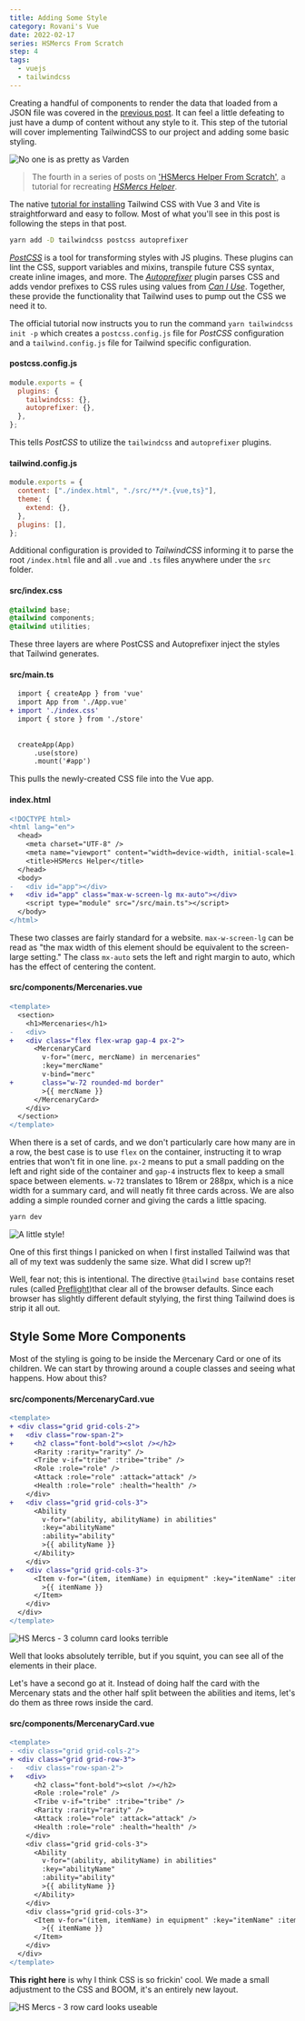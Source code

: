 ```yaml
---
title: Adding Some Style
category: Rovani's Vue
date: 2022-02-17
series: HSMercs From Scratch
step: 4
tags:
  - vuejs
  - tailwindcss
---
```


Creating a handful of components to render the data that loaded from a JSON file was covered in the [previous post](/posts/2022/first-rudimentary-mercenary-components/). It can feel a little defeating to just have a dump of content without any style to it. This step of the tutorial will cover implementing TailwindCSS to our project and adding some basic styling.

![No one is as pretty as Varden](/images/hsmercs-banner-varden.png)

> The fourth in a series of posts on ['HSMercs Helper From Scratch'](/hs-mercs-from-scratch), a tutorial for recreating _[HSMercs Helper](https://hsmercs.rovani.net)_.

The native [tutorial for installing](https://tailwindcss.com/docs/guides/vite) Tailwind CSS with Vue 3 and Vite is straightforward and easy to follow. Most of what you'll see in this post is following the steps in that post.

```bash
yarn add -D tailwindcss postcss autoprefixer
```

_[PostCSS](https://postcss.org/)_ is a tool for transforming styles with JS plugins. These plugins can lint the CSS, support variables and mixins, transpile future CSS syntax, create inline images, and more. The _[Autoprefixer](https://github.com/postcss/autoprefixer)_ plugin parses CSS and adds vendor prefixes to CSS rules using values from _[Can I Use](https://caniuse.com/)_. Together, these provide the functionality that Tailwind uses to pump out the CSS we need it to.

The official tutorial now instructs you to run the command `yarn tailwindcss init -p` which creates a `postcss.config.js` file for _PostCSS_ configuration and a `tailwind.config.js` file for Tailwind specific configuration.

#### postcss.config.js
```js
module.exports = {
  plugins: {
    tailwindcss: {},
    autoprefixer: {},
  },
};
```

This tells _PostCSS_ to utilize the `tailwindcss` and `autoprefixer` plugins.

#### tailwind.config.js
```js
module.exports = {
  content: ["./index.html", "./src/**/*.{vue,ts}"],
  theme: {
    extend: {},
  },
  plugins: [],
};
```

Additional configuration is provided to _TailwindCSS_ informing it to parse the root `/index.html` file and all `.vue` and `.ts` files anywhere under the `src` folder.

#### src/index.css
```css
@tailwind base;
@tailwind components;
@tailwind utilities;
```

These three layers are where PostCSS and Autoprefixer inject the styles that Tailwind generates.

#### src/main.ts
```diff
  import { createApp } from 'vue'
  import App from './App.vue'
+ import './index.css'
  import { store } from './store'
  
  
  createApp(App)
      .use(store)
      .mount('#app')
```

This pulls the newly-created CSS file into the Vue app.

#### index.html
```diff
<!DOCTYPE html>
<html lang="en">
  <head>
    <meta charset="UTF-8" />
    <meta name="viewport" content="width=device-width, initial-scale=1.0" />
    <title>HSMercs Helper</title>
  </head>
  <body>
-   <div id="app"></div>
+   <div id="app" class="max-w-screen-lg mx-auto"></div>
    <script type="module" src="/src/main.ts"></script>
  </body>
</html>
```

These two classes are fairly standard for a website. `max-w-screen-lg` can be read as "the max width of this element should be equivalent to the screen-large setting." The class `mx-auto` sets the left and right margin to auto, which has the effect of centering the content.

#### src/components/Mercenaries.vue
```diff
<template>
  <section>
    <h1>Mercenaries</h1>
-   <div>
+   <div class="flex flex-wrap gap-4 px-2">
      <MercenaryCard
        v-for="(merc, mercName) in mercenaries"
        :key="mercName"
        v-bind="merc"
+       class="w-72 rounded-md border"
        >{{ mercName }}
      </MercenaryCard>
    </div>
  </section>
</template>
```

When there is a set of cards, and we don't particularly care how many are in a row, the best case is to use `flex` on the container, instructing it to wrap entries that won't fit in one line. `px-2` means to put a small padding on the left and right side of the container and `gap-4` instructs flex to keep a small space between elements. `w-72` translates to 18rem or 288px, which is a nice width for a summary card, and will neatly fit three cards across. We are also adding a simple rounded corner and giving the cards a little spacing.

```bash
yarn dev
```

![A little style!](/images/hsmercs-mercstyled.png)

One of this first things I panicked on when I first installed Tailwind was that all of my text was suddenly the same size. What did I screw up?!

Well, fear not; this is intentional. The directive `@tailwind base` contains reset rules (called [Preflight](https://tailwindcss.com/docs/preflight))that clear all of the browser defaults. Since each browser has slightly different default stylying, the first thing Tailwind does is strip it all out.

## Style Some More Components

Most of the styling is going to be inside the Mercenary Card or one of its children. We can start by throwing around a couple classes and seeing what happens. How about this?

#### src/components/MercenaryCard.vue
```diff
<template>
+ <div class="grid grid-cols-2">
+   <div class="row-span-2">
+     <h2 class="font-bold"><slot /></h2>
      <Rarity :rarity="rarity" />
      <Tribe v-if="tribe" :tribe="tribe" />
      <Role :role="role" />
      <Attack :role="role" :attack="attack" />
      <Health :role="role" :health="health" />
    </div>
+   <div class="grid grid-cols-3">
      <Ability
        v-for="(ability, abilityName) in abilities"
        :key="abilityName"
        :ability="ability"
        >{{ abilityName }}
      </Ability>
    </div>
+   <div class="grid grid-cols-3">
      <Item v-for="(item, itemName) in equipment" :key="itemName" :item="item"
        >{{ itemName }}
      </Item>
    </div>
  </div>
</template>
```

![HS Mercs - 3 column card looks terrible](/image/hsmercs-mcard-3col.png)

Well that looks absolutely terrible, but if you squint, you can see all of the elements in their place.

Let's have a second go at it. Instead of doing half the card with the Mercenary stats and the other half split between the abilities and items, let's do them as three rows inside the card.

#### src/components/MercenaryCard.vue
```diff
<template>
- <div class="grid grid-cols-2">
+ <div class="grid grid-row-3">
-   <div class="row-span-2">
+   <div>
      <h2 class="font-bold"><slot /></h2>
      <Role :role="role" />
      <Tribe v-if="tribe" :tribe="tribe" />
      <Rarity :rarity="rarity" />
      <Attack :role="role" :attack="attack" />
      <Health :role="role" :health="health" />
    </div>
    <div class="grid grid-cols-3">
      <Ability
        v-for="(ability, abilityName) in abilities"
        :key="abilityName"
        :ability="ability"
        >{{ abilityName }}
      </Ability>
    </div>
    <div class="grid grid-cols-3">
      <Item v-for="(item, itemName) in equipment" :key="itemName" :item="item"
        >{{ itemName }}
      </Item>
    </div>
  </div>
</template>
```

**This right here** is why I think CSS is so frickin' cool. We made a small adjustment to the CSS and BOOM, it's an entirely new layout.

![HS Mercs - 3 row card looks useable](/image/hsmercs-mcard-3row.png)

